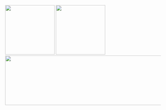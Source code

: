 


<div style="color: linen; border-color: linen">
  <img height="160em" src="https://c.tenor.com/UxAFEDoJk2cAAAAC/anime-oppai.gif"></img>
  <a href="https://github.com/PothpothBR">
  <img height="160em" src="https://github-readme-stats.vercel.app/api?username=PothpothBR&show_icons=true&theme=dark&include_all_commits=true&count_private=true"/>
</div>
<img height="160em" width="696em" src="https://64.media.tumblr.com/96574fbe8f384e0285eef984b770dc89/tumblr_oc4ugyvpRi1tp5yuio1_540.gifv"></img>
